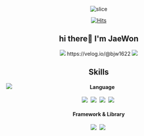 
<div align="center">
  <div>

   ![slice](https://capsule-render.vercel.app/api?type=slice&color=auto&height=200&text=Hello&fontAlign=70&rotate=13&fontAlignY=25&desc=I'm%20JaeWon.&descAlign=70.&descAlignY=44)

  [![Hits](https://hits.seeyoufarm.com/api/count/incr/badge.svg?url=https%3A%2F%2Fgithub.com%2Fhan0224&count_bg=%2379C83D&title_bg=%23555555&icon=&icon_color=%23E7E7E7&title=hits&edge_flat=false)](https://hits.seeyoufarm.com)

  </div>

  <div>
    <h2>hi there👋 I'm JaeWon </h2>
      <a href="mailto:bjw1622@gmail.com"><img src="https://img.shields.io/badge/Gmail-EA4335?style=flat-square&logo=Gmail&logoColor=white"/></a> 
    https://velog.io/@bjw1622
      <a href="mailto:bjw1622@gmail.com"><img src="https://img.shields.io/badge/Gmail-EA4335?style=flat-square&logo=Gmail&logoColor=white"/></a> 
  </div>

  <div>
    <h2>Skills</h2>
    <div>
       <img align="left" src="https://github-readme-stats.vercel.app/api/top-langs/?username=bjw1622&layout=compact&theme=tokyonight"/>
    </div>
    <div>
      <h4>Language</h4>
      <img src="https://img.shields.io/badge/Javascript-F7DF1E?style=flat-square&logo=JavaScript&logoColor=white"/></a>&nbsp
      <img src="https://img.shields.io/badge/TypeScript-3178C6?style=flat-square&logo=TypeScript&logoColor=white"/></a>&nbsp
      <img src="https://img.shields.io/badge/HTML5-E34F26?style=flat-square&logo=HTML5&logoColor=white"/></a>&nbsp
      <img src="https://img.shields.io/badge/CSS3-1572B6?style=flat-square&logo=CSS3&logoColor=white"/></a>&nbsp
      <h4>Framework & Library</h4>
      <img src="https://img.shields.io/badge/React-61DAFB?style=flat-square&logo=React&logoColor=white"/></a>&nbsp
      <img src="https://img.shields.io/badge/Next.js-000000?style=flat-square&logo=Next.js&logoColor=white"/></a>&nbsp
      
  </div>
</div>
